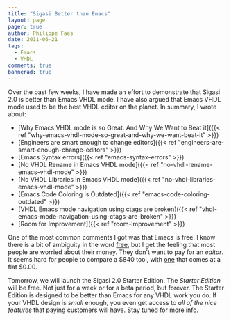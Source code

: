 ```yaml
---
title: "Sigasi Better than Emacs"
layout: page 
pager: true
author: Philippe Faes
date: 2011-06-21
tags: 
  - Emacs
  - VHDL
comments: true
bannerad: true
---
```


Over the past few weeks, I have made an effort to demonstrate that Sigasi 2.0 is better than Emacs VHDL mode. I have also argued that Emacs VHDL mode used to be the best VHDL editor on the planet. In summary, I wrote about:

* [Why Emacs VHDL mode is so Great. And Why We Want to Beat it]({{< ref "why-emacs-vhdl-mode-so-great-and-why-we-want-beat-it" >}})
* [Engineers are smart enough to change editors]({{< ref "engineers-are-smart-enough-change-editors" >}})
* [Emacs Syntax errors]({{< ref "emacs-syntax-errors" >}})
* [No VHDL Rename in Emacs VHDL mode]({{< ref "no-vhdl-rename-emacs-vhdl-mode" >}})
* [No VHDL Libraries in Emacs VHDL mode]({{< ref "no-vhdl-libraries-emacs-vhdl-mode" >}})
* [Emacs Code Coloring is Outdated]({{< ref "emacs-code-coloring-outdated" >}})
* [VHDL Emacs mode navigation using ctags are broken]({{< ref "vhdl-emacs-mode-navigation-using-ctags-are-broken" >}})
* [Room for Improvement]({{< ref "room-improvement" >}})

One of the most common comments I got was that Emacs is free. I know there is a bit of ambiguity in the word [free](http://en.wikipedia.org/wiki/Gratis_versus_libre), but I get the feeling that most people are worried about their money. They don't want to pay for an *editor*. It seems hard for people to compare a $840 tool, with [one](https://guest.iis.ee.ethz.ch/~zimmi/emacs/vhdl-mode.html) that comes at a flat $0.00. 

Tomorrow, we will launch the Sigasi 2.0 Starter Edition. The *Starter Edition* will be free. Not just for a week or for a beta period, but forever.
The Starter Edition is designed to be better than Emacs for any VHDL work you do. If your VHDL design is *small* enough, you even get access to *all of the nice features* that paying customers will have. Stay tuned for more info.
